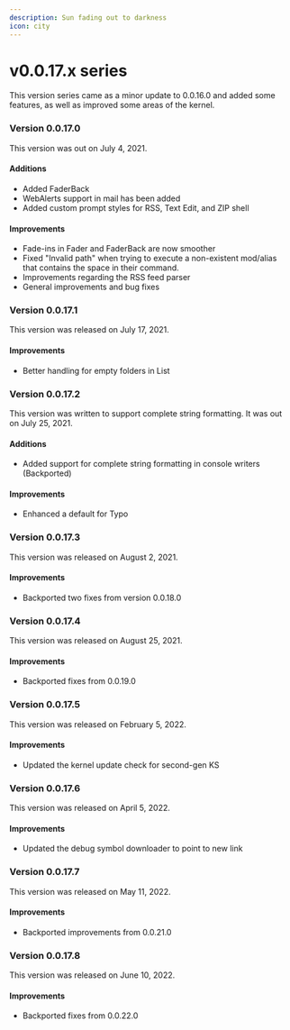```yaml
---
description: Sun fading out to darkness
icon: city
---
```


# v0.0.17.x series

This version series came as a minor update to 0.0.16.0 and added some features, as well as improved some areas of the kernel.

### Version 0.0.17.0

This version was out on July 4, 2021.

#### Additions

* Added FaderBack
* WebAlerts support in mail has been added
* Added custom prompt styles for RSS, Text Edit, and ZIP shell

#### Improvements

* Fade-ins in Fader and FaderBack are now smoother
* Fixed "Invalid path" when trying to execute a non-existent mod/alias that contains the space in their command.
* Improvements regarding the RSS feed parser
* General improvements and bug fixes

### Version 0.0.17.1

This version was released on July 17, 2021.

#### Improvements

* Better handling for empty folders in List

### Version 0.0.17.2

This version was written to support complete string formatting. It was out on July 25, 2021.

#### Additions

* Added support for complete string formatting in console writers (Backported)

#### Improvements

* Enhanced a default for Typo

### Version 0.0.17.3

This version was released on August 2, 2021.

#### Improvements

* Backported two fixes from version 0.0.18.0

### Version 0.0.17.4

This version was released on August 25, 2021.

#### Improvements

* Backported fixes from 0.0.19.0

### Version 0.0.17.5

This version was released on February 5, 2022.

#### Improvements

* Updated the kernel update check for second-gen KS

### Version 0.0.17.6

This version was released on April 5, 2022.

#### Improvements

* Updated the debug symbol downloader to point to new link

### Version 0.0.17.7

This version was released on May 11, 2022.

#### Improvements

* Backported improvements from 0.0.21.0

### Version 0.0.17.8

This version was released on June 10, 2022.

#### Improvements

* Backported fixes from 0.0.22.0

